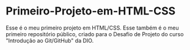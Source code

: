 # Primeiro-Projeto-em-HTML-CSS
Esse é o meu primeiro projeto em HTML/CSS. Esse também é o meu primeiro repositório público, criado para o Desafio de Projeto do curso "Introdução ao Git/GitHub" da DIO.
